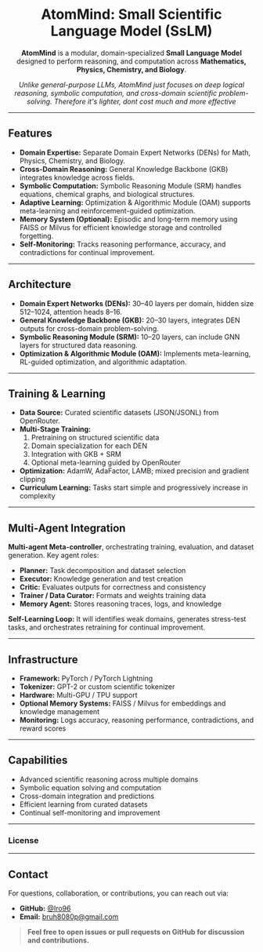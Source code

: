 <div align="center"> <h1> AtomMind: Small Scientific Language Model (SsLM) </h1>

**AtomMind** is a modular, domain-specialized **Small Language Model** designed to perform reasoning, and computation across **Mathematics, Physics, Chemistry, and Biology**. 

*Unlike general-purpose LLMs, AtomMind just focuses on deep logical reasoning, symbolic computation, and cross-domain scientific problem-solving. Therefore it's lighter, dont cost much and more effective*

</div>

---

## Features

- **Domain Expertise:** Separate Domain Expert Networks (DENs) for Math, Physics, Chemistry, and Biology.  
- **Cross-Domain Reasoning:** General Knowledge Backbone (GKB) integrates knowledge across fields.  
- **Symbolic Computation:** Symbolic Reasoning Module (SRM) handles equations, chemical graphs, and biological structures.  
- **Adaptive Learning:** Optimization & Algorithmic Module (OAM) supports meta-learning and reinforcement-guided optimization.  
- **Memory System (Optional):** Episodic and long-term memory using FAISS or Milvus for efficient knowledge storage and controlled forgetting.  
- **Self-Monitoring:** Tracks reasoning performance, accuracy, and contradictions for continual improvement.

---

## Architecture

- **Domain Expert Networks (DENs):** 30–40 layers per domain, hidden size 512–1024, attention heads 8–16.  
- **General Knowledge Backbone (GKB):** 20–30 layers, integrates DEN outputs for cross-domain problem-solving.  
- **Symbolic Reasoning Module (SRM):** 10–20 layers, can include GNN layers for structured data reasoning.  
- **Optimization & Algorithmic Module (OAM):** Implements meta-learning, RL-guided optimization, and algorithmic adaptation.

---

## Training & Learning

- **Data Source:** Curated scientific datasets (JSON/JSONL) from OpenRouter.  
- **Multi-Stage Training:**  
  1. Pretraining on structured scientific data  
  2. Domain specialization for each DEN  
  3. Integration with GKB + SRM  
  4. Optional meta-learning guided by OpenRouter  
- **Optimization:** AdamW, AdaFactor, LAMB; mixed precision and gradient clipping  
- **Curriculum Learning:** Tasks start simple and progressively increase in complexity

---

## Multi-Agent Integration

**Multi-agent Meta-controller**, orchestrating training, evaluation, and dataset generation. Key agent roles:

- **Planner:** Task decomposition and dataset selection  
- **Executor:** Knowledge generation and test creation  
- **Critic:** Evaluates outputs for correctness and consistency  
- **Trainer / Data Curator:** Formats and weights training data  
- **Memory Agent:** Stores reasoning traces, logs, and knowledge  

**Self-Learning Loop:** It will identifies weak domains, generates stress-test tasks, and orchestrates retraining for continual improvement.

---

## Infrastructure

- **Framework:** PyTorch / PyTorch Lightning  
- **Tokenizer:** GPT-2 or custom scientific tokenizer  
- **Hardware:** Multi-GPU / TPU support  
- **Optional Memory Systems:** FAISS / Milvus for embeddings and knowledge management  
- **Monitoring:** Logs accuracy, reasoning performance, contradictions, and reward scores

---

## Capabilities

- Advanced scientific reasoning across multiple domains  
- Symbolic equation solving and computation  
- Cross-domain integration and predictions  
- Efficient learning from curated datasets  
- Continual self-monitoring and improvement  

---

### License

---

## Contact

For questions, collaboration, or contributions, you can reach out via:

- **GitHub:** [@Iro96](https://github.com/iro96)  
- **Email:** [bruh8080p@gmail.com](mailto:bruh8080p@gmail.com)  

> **Feel free to open issues or pull requests on GitHub for discussion and contributions.**

